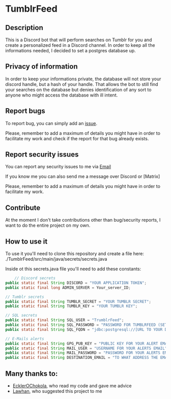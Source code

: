 # TumblrFeed

## Description

This is a Discord bot that will perform searches on Tumblr for you and create a personalized feed in a Discord channel.
In order to keep all the informations needed, I decided to set a postgres database up.

## Privacy of information

In order to keep your informations private, the database will not store your discord handle, but a hash of your handle.
That allows the bot to still find your searches on the database but denies identification of any sort to anyone who
might access the database with ill intent.

## Report bugs

To report bug, you can simply add an [issue](https://github.com/Lucielle-Voeffray/TumblrFeed/issues).

Please, remember to add a maximum of details you might have in order to facilitate my work and check if the report for
that bug already exists.

## Report security issues

You can report any security issues to me via <a href="mailto:pro@lucielle.ch">Email</a>

If you know me you can also send me a message over Discord or [Matrix]

Please, remember to add a maximum of details you might have in order to facilitate my work.

## Contribute

At the moment I don't take contributions other than bug/security reports, I want to do the entire project on my own.

## How to use it

To use it you'll need to clone this repository and create a file here: ./TumblrFeed/src/main/java/secrets/secrets.java

Inside ot this secrets.java file you'll need to add these constants:

```java
    // Discord secrets
public static final String DISCORD = "YOUR APPLICATION TOKEN";
public static final long ADMIN_SERVER = Your_server_ID;

// Tumblr secrets
public static final String TUMBLR_SECRET = "YOUR TUMBLR SECRET";
public static final String TUMBLR_KEY = "YOUR TUMBLR KEY";

// SQL secrets
public static final String SQL_USER = "TrumblrFeed";
public static final String SQL_PASSWORD = "PASSWORD FOR TUMBLRFEED (SET IN /TumblrFeed/src/main/sql/tumblrFeed.sql)";
public static final String SQL_FQDN = "jdbc:postgresql://[URL TO YOUR DATABASE]:[THE PORT YOUR DATABASE LISTENS TO]/db_TumblrFeed";

// E-Mails alerts
public static final String GPG_PUB_KEY = "PUBLIC KEY FOR YOUR ALERT EMAIL";
public static final String MAIL_USER = "USERNAME FOR YOUR ALERTS EMAIL";
public static final String MAIL_PASSWORD = "PASSWORD FOR YOUR ALERTS EMAIL";
public static final String DESTINATION_EMAIL = "TO WHAT ADDRESS THE EMAIL SHOULD BE SENT";
```

## Many thanks to:

- [EcklerOChokola](), who read my code and gave me advice
- [Lawhan](), who suggested this project to me
